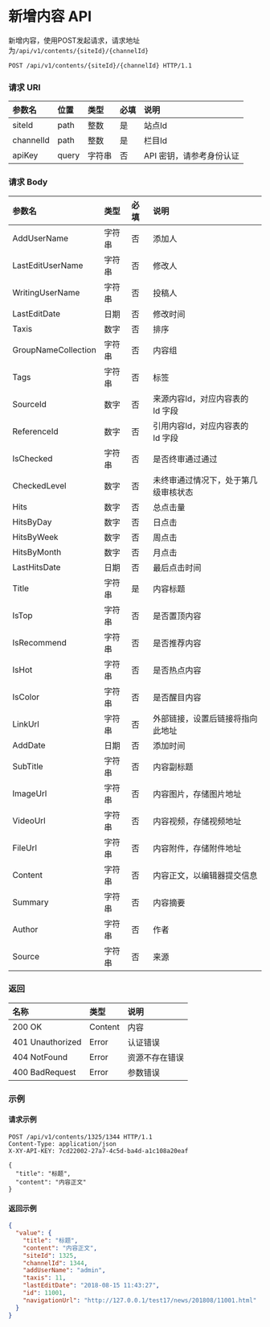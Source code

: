 # 新增内容 API

新增内容，使用POST发起请求，请求地址为`/api/v1/contents/{siteId}/{channelId}`

```
POST /api/v1/contents/{siteId}/{channelId} HTTP/1.1
```

### 请求 URI

| 参数名 | 位置 | 类型 | 必填 | 说明 |
| :----- | :----- | :----- | :----- | :----- |
|siteId	|path	|整数	|是	|站点Id|
|channelId	|path	|整数	|是	|栏目Id|
| apiKey | query | 字符串 | 否 | API 密钥，请参考身份认证 |

### 请求 Body

| 参数名 | 类型 | 必填 | 说明 |
| :----- | :----- | :----- | :----- |
|AddUserName	|字符串	|否	|添加人|
|LastEditUserName	|字符串	|否	|修改人|
|WritingUserName	|字符串	|否	|投稿人|
|LastEditDate	|日期	|否	|修改时间|
|Taxis	|数字	|否	|排序|
|GroupNameCollection	|字符串	|否	|内容组|
|Tags	|字符串	|否	|标签|
|SourceId	|数字	|否	|来源内容Id，对应内容表的 Id 字段|
|ReferenceId	|数字	|否	|引用内容Id，对应内容表的 Id 字段|
|IsChecked	|字符串	|否	|是否终审通过通过|
|CheckedLevel	|数字	|否	|未终审通过情况下，处于第几级审核状态|
|Hits	|数字	|否	|总点击量|
|HitsByDay	|数字	|否	|日点击|
|HitsByWeek	|数字	|否	|周点击|
|HitsByMonth	|数字	|否	|月点击|
|LastHitsDate	|日期	|否	|最后点击时间|
|Title	|字符串|	是	|内容标题|
|IsTop	|字符串	|否|	是否置顶内容|
|IsRecommend	|字符串	|否	|是否推荐内容|
|IsHot	|字符串	|否	|是否热点内容|
|IsColor	|字符串	|否	|是否醒目内容|
|LinkUrl	|字符串|	否	|外部链接，设置后链接将指向此地址|
|AddDate	|日期	|否	|添加时间|
|SubTitle	|字符串	|否	|内容副标题|
|ImageUrl	|字符串	|否	|内容图片，存储图片地址|
|VideoUrl	|字符串	|否	|内容视频，存储视频地址|
|FileUrl	|字符串	|否	|内容附件，存储附件地址|
|Content	|字符串	|否	|内容正文，以编辑器提交信息|
|Summary	|字符串	|否	|内容摘要|
|Author	|字符串|	否	|作者|
|Source	|字符串|	否	|来源|

### 返回

| 名称 | 类型 | 说明 |
| :----- | :----- | :----- |
|200 OK	|Content	|内容|
|401 Unauthorized	|Error	|认证错误|
|404 NotFound	|Error	|资源不存在错误|
|400 BadRequest	|Error	|参数错误|

### 示例

#### 请求示例

```
POST /api/v1/contents/1325/1344 HTTP/1.1
Content-Type: application/json
X-XY-API-KEY: 7cd22002-27a7-4c5d-ba4d-a1c108a20eaf

{
  "title": "标题",
  "content": "内容正文"
}
```

#### 返回示例

```json
{
  "value": {
    "title": "标题",
    "content": "内容正文",
    "siteId": 1325,
    "channelId": 1344,
    "addUserName": "admin",
    "taxis": 11,
    "lastEditDate": "2018-08-15 11:43:27",
    "id": 11001,
    "navigationUrl": "http://127.0.0.1/test17/news/201808/11001.html"
  }
}
```